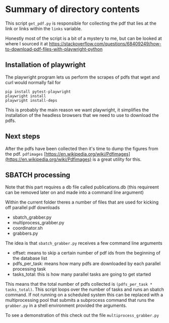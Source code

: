 # Summary of directory contents

This script `get_pdf.py` is responsible for collecting the pdf that lies at the link or links within the `links` variable.

Honestly most of the script is a bit of a mystery to me, but can be looked at where I sourced it at https://stackoverflow.com/questions/68409249/how-to-download-pdf-files-with-playwright-python 

## Installation of playwright

The playwright program lets us perform the scrapes of pdfs that wget and curl would normally fail for

```
pip install pytest-playwright
playwright install
playwright install-deps
```

This is probably the main reason we want playwright, it simplifies the installation of the headless browsers that we need to use to download the pdfs.

## Next steps

After the pdfs have been collected then it's time to dump the figures from the pdf. `pdfimages` [https://en.wikipedia.org/wiki/Pdfimages](https://en.wikipedia.org/wiki/Pdfimages) is a great utility for this. 
## SBATCH processing

Note that this part requires a db file called publications.db (this requireent can be removed later on and made into a command line argument)

Within the current folder theres a number of files that are used for kicking off parallel pdf downloads
* sbatch_grabber.py
* multiprocess_grabber.py
* coordinator.sh
* grabbers.py

The idea is that `sbatch_grabber.py` receives a few command line arguments
* offset: means to skip a certain number of pdf ids from the beginning of the database list
* pdfs_per_task: means how many pdfs are downloaded by each parallel processing task
* tasks_total: this is how many parallel tasks are going to get started

This means that the total number of pdfs collected is `(pdfs_per_task * tasks_total)`. This script loops over the number of tasks and runs an sbatch command. If not running on a scheduled system this can be replaced with a multiprocessing pool that submits a subprocess command that runs the `grabber.py` in a shell environment provided the arguments.

To see a demonstration of this check out the file `multiprocess_grabber.py`
